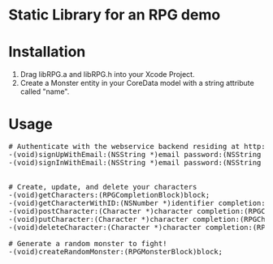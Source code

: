 Static Library for an RPG demo
==========

# Installation

1. Drag libRPG.a and libRPG.h into your Xcode Project.
2. Create a Monster entity in your CoreData model with a string attribute called "name".

# Usage

<pre>
# Authenticate with the webservice backend residing at http://rpgexampleapp.herokuapp.com
-(void)signUpWithEmail:(NSString *)email password:(NSString *)password completion:(RPGKeyBlock)block;
-(void)signInWithEmail:(NSString *)email password:(NSString *)password completion:(RPGKeyBlock)block;


# Create, update, and delete your characters
-(void)getCharacters:(RPGCompletionBlock)block;
-(void)getCharacterWithID:(NSNumber *)identifier completion:(RPGCharacterBlock)block;
-(void)postCharacter:(Character *)character completion:(RPGCharacterBlock)block;
-(void)putCharacter:(Character *)character completion:(RPGCharacterBlock)block;
-(void)deleteCharacter:(Character *)character completion:(RPGCharacterBlock)block;

# Generate a random monster to fight!
-(void)createRandomMonster:(RPGMonsterBlock)block;
</pre>